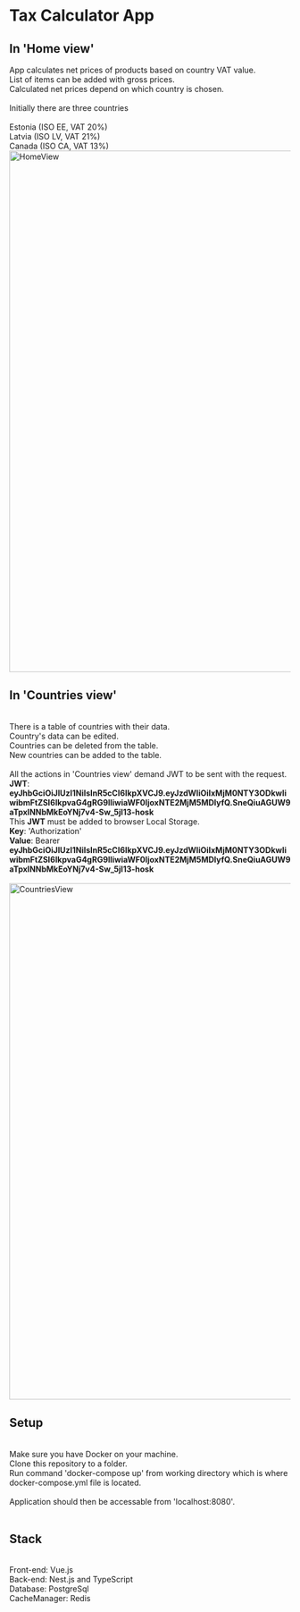 # Tax Calculator App

## In 'Home view'
App calculates net prices of products based on country VAT value.<br />
List of items can be added with gross prices.<br />
Calculated net prices depend on which country is chosen.<br />
<br />
Initially there are three countries<br />
<br />
Estonia (ISO EE, VAT 20%) <br />
Latvia (ISO LV, VAT 21%) <br />
Canada (ISO CA, VAT 13%) <br /> 
<img width="933" alt="HomeView" src="https://user-images.githubusercontent.com/96142379/179543782-cdda9f71-0c62-4150-b70c-9b8b3e2fee0e.PNG">
<br />
## In 'Countries view'<br />
<br />
There is a table of countries with their data.<br />
Country's data can be edited. <br />
Countries can be deleted from the table.<br />
New countries can be added to the table. <br />
<br />
All the actions in 'Countries view' demand JWT to be sent with the request. <br />
<b>JWT</b>: <b>eyJhbGciOiJIUzI1NiIsInR5cCI6IkpXVCJ9.eyJzdWIiOiIxMjM0NTY3ODkwIiwibmFtZSI6IkpvaG4gRG9lIiwiaWF0IjoxNTE2MjM5MDIyfQ.SneQiuAGUW9aTpxlNNbMkEoYNj7v4-Sw_5jl13-hosk</b> <br />
This <b>JWT</b> must be added to browser Local Storage. <br /> 
<b>Key</b>: 'Authorization' <br />
<b>Value</b>: Bearer <b>eyJhbGciOiJIUzI1NiIsInR5cCI6IkpXVCJ9.eyJzdWIiOiIxMjM0NTY3ODkwIiwibmFtZSI6IkpvaG4gRG9lIiwiaWF0IjoxNTE2MjM5MDIyfQ.SneQiuAGUW9aTpxlNNbMkEoYNj7v4-Sw_5jl13-hosk</b><br />
<br />
<img width="924" alt="CountriesView" src="https://user-images.githubusercontent.com/96142379/179543980-00deb299-9ff1-434b-9455-6020a1cacd08.PNG">

## Setup <br /> 
<br />
Make sure you have Docker on your machine. <br />
Clone this repository to a folder. <br />
Run command 'docker-compose up' from working directory which is where docker-compose.yml file is located.<br /> 
<br />
Application should then be accessable from 'localhost:8080'.<br />
<br />

## Stack <br />  
<br />
Front-end: Vue.js <br /> 
Back-end: Nest.js and TypeScript <br /> 
Database: PostgreSql <br /> 
CacheManager: Redis <br />
